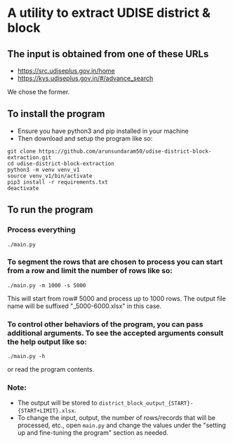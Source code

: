 # A utility to extract UDISE district &amp; block

## The input is obtained from one of these URLs
- <https://src.udiseplus.gov.in/home>
- <https://kys.udiseplus.gov.in/#/advance_search>

We chose the former.

## To install the program 
- Ensure you have python3 and pip installed in your machine
- Then download and setup the program like so:
```
git clone https://github.com/arunsundaram50/udise-district-block-extraction.git
cd udise-district-block-extraction
python3 -m venv venv_v1
source venv_v1/bin/activate
pip3 install -r requirements.txt
deactivate
```

## To run the program

### Process everything
```
./main.py
```

### To segment the rows that are chosen to process you can start from a row and limit the number of rows like so:
```
./main.py -m 1000 -s 5000
```
This will start from row# 5000 and process up to 1000 rows. The output file name will be suffixed "_5000-6000.xlsx" in this case.

### To control other behaviors of the program, you can pass additional arguments. To see the accepted arguments consult the help output like so:
```
./main.py -h
```
or read the program contents.

### Note:
- The output will be stored to `district_block_output_{START}-{START+LIMIT}.xlsx`.
- To change the input, output, the number of rows/records that will be processed, etc., open `main.py` and change the values under the "setting up and fine-tuning the program" section as needed.
